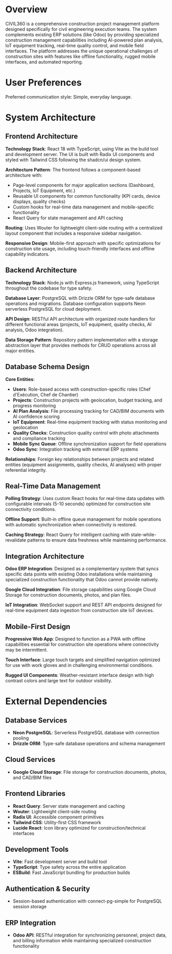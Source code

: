 # Overview

CIVIL360 is a comprehensive construction project management platform designed specifically for civil engineering execution teams. The system complements existing ERP solutions (like Odoo) by providing specialized construction management capabilities including AI-powered plan analysis, IoT equipment tracking, real-time quality control, and mobile field interfaces. The platform addresses the unique operational challenges of construction sites with features like offline functionality, rugged mobile interfaces, and automated reporting.

# User Preferences

Preferred communication style: Simple, everyday language.

# System Architecture

## Frontend Architecture

**Technology Stack**: React 18 with TypeScript, using Vite as the build tool and development server. The UI is built with Radix UI components and styled with Tailwind CSS following the shadcn/ui design system.

**Architecture Pattern**: The frontend follows a component-based architecture with:
- Page-level components for major application sections (Dashboard, Projects, IoT Equipment, etc.)
- Reusable UI components for common functionality (KPI cards, device displays, quality checks)
- Custom hooks for real-time data management and mobile-specific functionality
- React Query for state management and API caching

**Routing**: Uses Wouter for lightweight client-side routing with a centralized layout component that includes a responsive sidebar navigation.

**Responsive Design**: Mobile-first approach with specific optimizations for construction site usage, including touch-friendly interfaces and offline capability indicators.

## Backend Architecture

**Technology Stack**: Node.js with Express.js framework, using TypeScript throughout the codebase for type safety.

**Database Layer**: PostgreSQL with Drizzle ORM for type-safe database operations and migrations. Database configuration supports Neon serverless PostgreSQL for cloud deployment.

**API Design**: RESTful API architecture with organized route handlers for different functional areas (projects, IoT equipment, quality checks, AI analysis, Odoo integration).

**Data Storage Pattern**: Repository pattern implementation with a storage abstraction layer that provides methods for CRUD operations across all major entities.

## Database Schema Design

**Core Entities**:
- **Users**: Role-based access with construction-specific roles (Chef d'Exécution, Chef de Chantier)
- **Projects**: Construction projects with geolocation, budget tracking, and progress monitoring
- **AI Plan Analysis**: File processing tracking for CAD/BIM documents with AI confidence scoring
- **IoT Equipment**: Real-time equipment tracking with status monitoring and geolocation
- **Quality Checks**: Construction quality control with photo attachments and compliance tracking
- **Mobile Sync Queue**: Offline synchronization support for field operations
- **Odoo Sync**: Integration tracking with external ERP systems

**Relationships**: Foreign key relationships between projects and related entities (equipment assignments, quality checks, AI analyses) with proper referential integrity.

## Real-Time Data Management

**Polling Strategy**: Uses custom React hooks for real-time data updates with configurable intervals (5-10 seconds) optimized for construction site connectivity conditions.

**Offline Support**: Built-in offline queue management for mobile operations with automatic synchronization when connectivity is restored.

**Caching Strategy**: React Query for intelligent caching with stale-while-revalidate patterns to ensure data freshness while maintaining performance.

## Integration Architecture

**Odoo ERP Integration**: Designed as a complementary system that syncs specific data points with existing Odoo installations while maintaining specialized construction functionality that Odoo cannot provide natively.

**Google Cloud Integration**: File storage capabilities using Google Cloud Storage for construction documents, photos, and plan files.

**IoT Integration**: WebSocket support and REST API endpoints designed for real-time equipment data ingestion from construction site IoT devices.

## Mobile-First Design

**Progressive Web App**: Designed to function as a PWA with offline capabilities essential for construction site operations where connectivity may be intermittent.

**Touch Interface**: Large touch targets and simplified navigation optimized for use with work gloves and in challenging environmental conditions.

**Rugged UI Components**: Weather-resistant interface design with high contrast colors and large text for outdoor visibility.

# External Dependencies

## Database Services
- **Neon PostgreSQL**: Serverless PostgreSQL database with connection pooling
- **Drizzle ORM**: Type-safe database operations and schema management

## Cloud Services
- **Google Cloud Storage**: File storage for construction documents, photos, and CAD/BIM files

## Frontend Libraries
- **React Query**: Server state management and caching
- **Wouter**: Lightweight client-side routing
- **Radix UI**: Accessible component primitives
- **Tailwind CSS**: Utility-first CSS framework
- **Lucide React**: Icon library optimized for construction/technical interfaces

## Development Tools
- **Vite**: Fast development server and build tool
- **TypeScript**: Type safety across the entire application
- **ESBuild**: Fast JavaScript bundling for production builds

## Authentication & Security
- Session-based authentication with connect-pg-simple for PostgreSQL session storage

## ERP Integration
- **Odoo API**: RESTful integration for synchronizing personnel, project data, and billing information while maintaining specialized construction functionality
